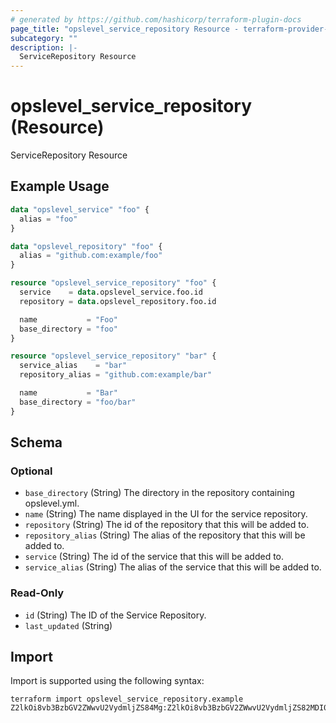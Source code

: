 ```yaml
---
# generated by https://github.com/hashicorp/terraform-plugin-docs
page_title: "opslevel_service_repository Resource - terraform-provider-opslevel"
subcategory: ""
description: |-
  ServiceRepository Resource
---
```


# opslevel_service_repository (Resource)

ServiceRepository Resource

## Example Usage

```terraform
data "opslevel_service" "foo" {
  alias = "foo"
}

data "opslevel_repository" "foo" {
  alias = "github.com:example/foo"
}

resource "opslevel_service_repository" "foo" {
  service    = data.opslevel_service.foo.id
  repository = data.opslevel_repository.foo.id

  name           = "Foo"
  base_directory = "foo"
}

resource "opslevel_service_repository" "bar" {
  service_alias    = "bar"
  repository_alias = "github.com:example/bar"

  name           = "Bar"
  base_directory = "foo/bar"
}
```

<!-- schema generated by tfplugindocs -->
## Schema

### Optional

- `base_directory` (String) The directory in the repository containing opslevel.yml.
- `name` (String) The name displayed in the UI for the service repository.
- `repository` (String) The id of the repository that this will be added to.
- `repository_alias` (String) The alias of the repository that this will be added to.
- `service` (String) The id of the service that this will be added to.
- `service_alias` (String) The alias of the service that this will be added to.

### Read-Only

- `id` (String) The ID of the Service Repository.
- `last_updated` (String)

## Import

Import is supported using the following syntax:

```shell
terraform import opslevel_service_repository.example Z2lkOi8vb3BzbGV2ZWwvU2VydmljZS84Mg:Z2lkOi8vb3BzbGV2ZWwvU2VydmljZS82MDI0
```
